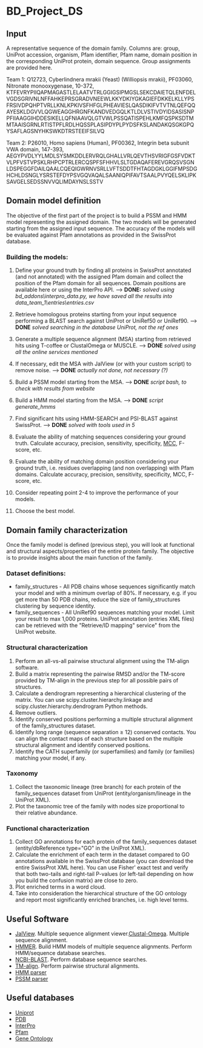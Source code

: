 # BD_Project_DS

## Input

A representative sequence of the domain family. Columns are: group, UniProt accession, organism, Pfam identifier, Pfam name, domain position in the corresponding UniProt protein, domain sequence. Group assignments are provided here.

Team 1: Q12723, Cyberlindnera mrakii (Yeast) (Williopsis mrakii), PF03060, Nitronate monooxygenase, 10-372, KTFEVRYPIIQAPMAGASTLELAATVTRLGGIGSIPMGSLSEKCDAIETQLENFDELVGDSGRIVNLNFFAHKEPRSGRADVNEEWLKKYDKIYGKAGIEFDKKELKLLYPSFRSIVDPQHPTVRLLKNLKPKIVSFHFGLPHEAVIESLQASDIKIFVTVTNLQEFQQAYESKLDGVVLQGWEAGGHRGNFKANDVEDGQLKTLDLVSTIVDYIDSASISNPPFIIAAGGIHDDESIKELLQFNIAAVQLGTVWLPSSQATISPEHLKMFQSPKSDTMMTAAISGRNLRTISTPFLRDLHQSSPLASIPDYPLPYDSFKSLANDAKQSGKGPQYSAFLAGSNYHKSWKDTRSTEEIFSILVQ

Team 2: P26010, Homo sapiens (Human), PF00362, Integrin beta subunit VWA domain, 147-393, AEGYPVDLYYLMDLSYSMKDDLERVRQLGHALLVRLQEVTHSVRIGFGSFVDKTVLPFVSTVPSKLRHPCPTRLERCQSPFSFHHVLSLTGDAQAFEREVGRQSVSGNLDSPEGGFDAILQAALCQEQIGWRNVSRLLVFTSDDTFHTAGDGKLGGIFMPSDGHCHLDSNGLYSRSTEFDYPSVGQVAQALSAANIQPIFAVTSAALPVYQELSKLIPKSAVGELSEDSSNVVQLIMDAYNSLSSTV

## Domain model definition

The objective of the first part of the project is to build a PSSM and HMM model representing the assigned domain. The two models will be generated starting from the assigned input sequence. The accuracy of the models will be evaluated against Pfam annotations as provided in the SwissProt database.

### Building the models:

1. Define your ground truth by finding all proteins in SwissProt annotated (and not annotated) with the assigned Pfam domain and collect the position of the Pfam domain for all sequences. Domain positions are available here or using the InterPro API. --> **DONE:** _solved using bd_addons\interpro_data.py, we have saved all the results into data_team_1\entries\entries.csv_
2. Retrieve homologous proteins starting from your input sequence performing a BLAST search against UniProt or UniRef50 or UniRef90\. --> **DONE** _solved searching in the database UniProt, not the ref ones_

3. Generate a multiple sequence alignment (MSA) starting from retrieved hits using T-coffee or ClustalOmega or MUSCLE. --> **DONE** _solved using all the online services mentioned_

4. If necessary, edit the MSA with JalView (or with your custom script) to remove noise. --> **DONE** _actually not done, not necessary (?)_

5. Build a PSSM model starting from the MSA. --> **DONE** _script bash, to check with results from website_

6. Build a HMM model starting from the MSA. --> **DONE** _script generate_hmms_

7. Find significant hits using HMM-SEARCH and PSI-BLAST against SwissProt. --> **DONE** _solved with tools used in 5_

8. Evaluate the ability of matching sequences considering your ground truth. Calculate accuracy, precision, sensitivity, specificity, [MCC](https://en.wikipedia.org/wiki/Matthews_correlation_coefficient#:~:text=The%20MCC%20is%20in%20essence%20a%20correlation%20coefficient,%E2%88%921%20indicates%20total%20disagreement%20between%20prediction%20and%20observation>.), F-score, etc.

9. Evaluate the ability of matching domain position considering your ground truth, i.e. residues overlapping (and non overlapping) with Pfam domains. Calculate accuracy, precision, sensitivity, specificity, MCC, F-score, etc.

10. Consider repeating point 2-4 to improve the performance of your models.

11. Choose the best model.

## Domain family characterization

Once the family model is defined (previous step), you will look at functional and structural aspects/properties of the entire protein family. The objective is to provide insights about the main function of the family.

### Dataset definitions:

- family_structures - All PDB chains whose sequences significantly match your model and with a minimum overlap of 80%. If necessary, e.g. if you get more than 50 PDB chains, reduce the size of family_structures clustering by sequence identity.
- family_sequences - All UniRef90 sequences matching your model. Limit your result to max 1,000 proteins. UniProt annotation (entries XML files) can be retrieved with the "Retrieve/ID mapping" service" from the UniProt website.

### Structural characterization

1. Perform an all-vs-all pairwise structural alignment using the TM-align software.
2. Build a matrix representing the pairwise RMSD and/or the TM-score provided by TM-align in the previous step for all possible pairs of structures.
3. Calculate a dendrogram representing a hierarchical clustering of the matrix. You can use scipy.cluster.hierarchy.linkage and scipy.cluster.hierarchy.dendrogram Python methods.
4. Remove outliers.
5. Identify conserved positions performing a multiple structural alignment of the family_structures dataset.
6. Identify long range (sequence separation ≥ 12) conserved contacts. You can align the contact maps of each structure based on the multiple structural alignment and identify conserved positions.
7. Identify the CATH superfamily (or superfamilies) and family (or families) matching your model, if any.

### Taxonomy

1. Collect the taxonomic lineage (tree branch) for each protein of the family_sequences dataset from UniProt (entity/organism/lineage in the UniProt XML).
2. Plot the taxonomic tree of the family with nodes size proportional to their relative abundance.

### Functional characterization

1. Collect GO annotations for each protein of the family_sequences dataset (entity/dbReference type="GO" in the UniProt XML).
2. Calculate the enrichment of each term in the dataset compared to GO annotations available in the SwissProt database (you can download the entire SwissProt XML here). You can use Fisher' exact test and verify that both two-tails and right-tail P-values (or left-tail depending on how you build the confusion matrix) are close to zero.
3. Plot enriched terms in a word cloud.
4. Take into consideration the hierarchical structure of the GO ontology and report most significantly enriched branches, i.e. high level terms.

## Useful Software

- [JalView](http://www.jalview.org). Multiple sequence alignment viewer.[Clustal-Omega](http://www.clustal.org/omega/). Multiple sequence alignment.
- [HMMER](http://hmmer.org/). Build HMM models of multiple sequence alignments. Perform HMM/sequence database searches.
- [NCBI-BLAST](ftp://ftp.ncbi.nlm.nih.gov/blast/executables/blast+/LATEST/). Perform database sequence searches.
- [TM-align](https://zhanglab.ccmb.med.umich.edu/TM-align/). Perform pairwise structural alignments.
- [HMM parser](https://github.com/EnzoAndree/HmmPy)
- [PSSM parser](https://github.com/welhefna/PSSM)

## Useful databases

- [Uniprot](https://www.uniprot.org/)
- [PDB](https://www.rcsb.org/)
- [InterPro](https://www.ebi.ac.uk/interpro/)
- [Pfam](https://pfam.xfam.org/)
- [Gene Ontology](http://geneontology.org/docs/download-ontology/)
